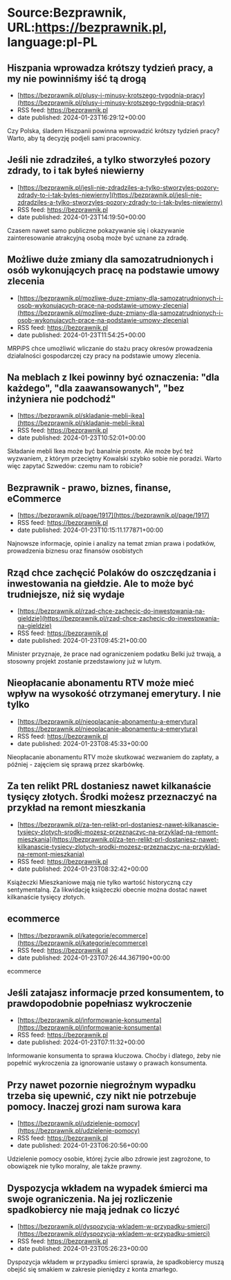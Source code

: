 # Source:Bezprawnik, URL:https://bezprawnik.pl, language:pl-PL

## Hiszpania wprowadza krótszy tydzień pracy, a my nie powinniśmy iść tą drogą
 - [https://bezprawnik.pl/plusy-i-minusy-krotszego-tygodnia-pracy](https://bezprawnik.pl/plusy-i-minusy-krotszego-tygodnia-pracy)
 - RSS feed: https://bezprawnik.pl
 - date published: 2024-01-23T16:29:12+00:00

Czy Polska, śladem Hiszpanii powinna wprowadzić krótszy tydzień pracy? Warto, aby tą decyzję podjeli sami pracownicy.

## Jeśli nie zdradziłeś, a tylko stworzyłeś pozory zdrady, to i tak byłeś niewierny
 - [https://bezprawnik.pl/jesli-nie-zdradziles-a-tylko-stworzyles-pozory-zdrady-to-i-tak-byles-niewierny](https://bezprawnik.pl/jesli-nie-zdradziles-a-tylko-stworzyles-pozory-zdrady-to-i-tak-byles-niewierny)
 - RSS feed: https://bezprawnik.pl
 - date published: 2024-01-23T14:19:50+00:00

Czasem nawet samo publiczne pokazywanie się i okazywanie zainteresowanie atrakcyjną osobą może być uznane za zdradę.

## Możliwe duże zmiany dla samozatrudnionych i osób wykonujących pracę na podstawie umowy zlecenia
 - [https://bezprawnik.pl/mozliwe-duze-zmiany-dla-samozatrudnionych-i-osob-wykonujacych-prace-na-podstawie-umowy-zlecenia](https://bezprawnik.pl/mozliwe-duze-zmiany-dla-samozatrudnionych-i-osob-wykonujacych-prace-na-podstawie-umowy-zlecenia)
 - RSS feed: https://bezprawnik.pl
 - date published: 2024-01-23T11:54:25+00:00

MRPiPS chce umożliwić wliczanie do stażu pracy okresów prowadzenia działalności gospodarczej czy pracy na podstawie umowy zlecenia.

## Na meblach z Ikei powinny być oznaczenia: "dla każdego", "dla zaawansowanych", "bez inżyniera nie podchodź"
 - [https://bezprawnik.pl/skladanie-mebli-ikea](https://bezprawnik.pl/skladanie-mebli-ikea)
 - RSS feed: https://bezprawnik.pl
 - date published: 2024-01-23T10:52:01+00:00

Składanie mebli Ikea może być banalnie proste. Ale może być też wyzwaniem, z którym przeciętny Kowalski szybko sobie nie poradzi. Warto więc zapytać Szwedów: czemu nam to robicie?

## Bezprawnik - prawo, biznes, finanse, eCommerce
 - [https://bezprawnik.pl/page/1917](https://bezprawnik.pl/page/1917)
 - RSS feed: https://bezprawnik.pl
 - date published: 2024-01-23T10:15:11.177871+00:00

Najnowsze informacje, opinie i analizy na temat zmian prawa i podatków, prowadzenia biznesu oraz finansów osobistych

## Rząd chce zachęcić Polaków do oszczędzania i inwestowania na giełdzie. Ale to może być trudniejsze, niż się wydaje
 - [https://bezprawnik.pl/rzad-chce-zachecic-do-inwestowania-na-gieldzie](https://bezprawnik.pl/rzad-chce-zachecic-do-inwestowania-na-gieldzie)
 - RSS feed: https://bezprawnik.pl
 - date published: 2024-01-23T09:45:21+00:00

Minister przyznaje, że prace nad ograniczeniem podatku Belki już trwają, a stosowny projekt zostanie przedstawiony już w lutym.

## Nieopłacanie abonamentu RTV może mieć wpływ na wysokość otrzymanej emerytury. I nie tylko
 - [https://bezprawnik.pl/nieoplacanie-abonamentu-a-emerytura](https://bezprawnik.pl/nieoplacanie-abonamentu-a-emerytura)
 - RSS feed: https://bezprawnik.pl
 - date published: 2024-01-23T08:45:33+00:00

Nieopłacanie abonamentu RTV może skutkować wezwaniem do zapłaty, a później - zajęciem się sprawą przez skarbówkę.

## Za ten relikt PRL dostaniesz nawet kilkanaście tysięcy złotych. Środki możesz przeznaczyć na przykład na remont mieszkania
 - [https://bezprawnik.pl/za-ten-relikt-prl-dostaniesz-nawet-kilkanascie-tysiecy-zlotych-srodki-mozesz-przeznaczyc-na-przyklad-na-remont-mieszkania](https://bezprawnik.pl/za-ten-relikt-prl-dostaniesz-nawet-kilkanascie-tysiecy-zlotych-srodki-mozesz-przeznaczyc-na-przyklad-na-remont-mieszkania)
 - RSS feed: https://bezprawnik.pl
 - date published: 2024-01-23T08:32:42+00:00

Książeczki Mieszkaniowe mają nie tylko wartość historyczną czy sentymentalną. Za likwidację książeczki obecnie można dostać nawet kilkanaście tysięcy złotych.

## ecommerce
 - [https://bezprawnik.pl/kategorie/ecommerce](https://bezprawnik.pl/kategorie/ecommerce)
 - RSS feed: https://bezprawnik.pl
 - date published: 2024-01-23T07:26:44.367190+00:00

ecommerce

## Jeśli zatajasz informacje przed konsumentem, to prawdopodobnie popełniasz wykroczenie
 - [https://bezprawnik.pl/informowanie-konsumenta](https://bezprawnik.pl/informowanie-konsumenta)
 - RSS feed: https://bezprawnik.pl
 - date published: 2024-01-23T07:11:32+00:00

Informowanie konsumenta to sprawa kluczowa. Choćby i dlatego, żeby nie popełnić wykroczenia za ignorowanie ustawy o prawach konsumenta.

## Przy nawet pozornie niegroźnym wypadku trzeba się upewnić, czy nikt nie potrzebuje pomocy. Inaczej grozi nam surowa kara
 - [https://bezprawnik.pl/udzielenie-pomocy](https://bezprawnik.pl/udzielenie-pomocy)
 - RSS feed: https://bezprawnik.pl
 - date published: 2024-01-23T06:20:56+00:00

Udzielenie pomocy osobie, której życie albo zdrowie jest zagrożone, to obowiązek nie tylko moralny, ale także prawny.

## Dyspozycja wkładem na wypadek śmierci ma swoje ograniczenia. Na jej rozliczenie spadkobiercy nie mają jednak co liczyć
 - [https://bezprawnik.pl/dyspozycja-wkladem-w-przypadku-smierci](https://bezprawnik.pl/dyspozycja-wkladem-w-przypadku-smierci)
 - RSS feed: https://bezprawnik.pl
 - date published: 2024-01-23T05:26:23+00:00

Dyspozycja wkładem w przypadku śmierci sprawia, że spadkobiercy muszą obejść się smakiem w zakresie pieniędzy z konta zmarłego.

